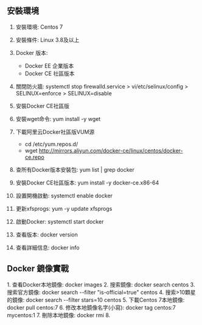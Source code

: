 <h2>安裝環境</h2>

1. 安裝環境: Centos 7
2. 安裝條件: Linux 3.8及以上
3. Docker 版本:
   - Docker EE 企業版本
   - Docker CE 社區版本
  
4. 關閉防火牆: systemctl stop firewalld.service > vi/etc/selinux/config > SELINUX=enforce > SELINUX=disable
5. 安裝Docker CE社區版
6. 安裝wget命令: yum install -y wget
7. 下載阿里云Docker社區版VUM源
   - cd /etc/yum.repos.d/
   - wget http://mirrors.aliyun.com/docker-ce/linux/centos/docker-ce.repo

8. 查所有Docker版本安裝包: yum list | grep docker
9. 安裝Docker CE社區版本: yum install -y docker-ce.x86-64
10. 設置開機啟動: systemctl enable docker
11. 更新xfsprogs: yum -y update xfsprogs
12. 啟動Docker: systemctl start docker
13. 查看版本: docker version
14. 查看詳細信息: docker info

<H2>Docker 鏡像實戰 </H2>
1. 查看Docker本地鏡像: docker images
2. 搜索鏡像: docker search centos
3. 搜索官方鏡像: docker search --filter "is-official=true" centos
4. 搜索>10顆星的鏡像: docker search --filter stars=10 centos
5. 下載Centos 7本地鏡像: docker pull centos:7
6. 修改本地鏡像名字(小寫): docker tag centos:7 mycentos:1
7. 刪除本地鏡像: docker rmi <name>
8. 
</name>
